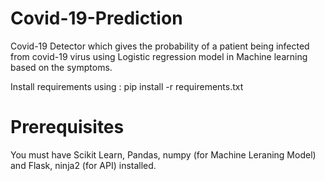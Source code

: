 # Covid-19-Prediction
Covid-19 Detector which gives the probability of a patient being infected from covid-19 virus using Logistic regression model in Machine learning based on the symptoms.

Install requirements using : pip install -r requirements.txt

# Prerequisites

You must have Scikit Learn, Pandas, numpy (for Machine Leraning Model) and Flask, ninja2 (for API) installed.

